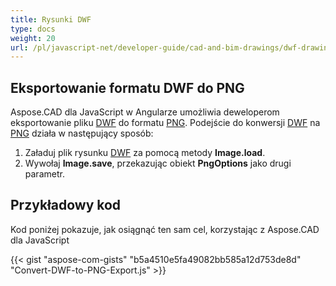 ```yaml
---
title: Rysunki DWF
type: docs
weight: 20
url: /pl/javascript-net/developer-guide/cad-and-bim-drawings/dwf-drawings/
---
```


## **Eksportowanie formatu DWF do PNG**

Aspose.CAD dla JavaScript w Angularze umożliwia deweloperom eksportowanie pliku [DWF](https://docs.fileformat.com/cad/dwf/) do formatu [PNG](https://docs.fileformat.com/image/png/).
Podejście do konwersji [DWF](https://docs.fileformat.com/cad/dwf/) na [PNG](https://docs.fileformat.com/image/png/) działa w następujący sposób:

1. Załaduj plik rysunku [DWF](https://docs.fileformat.com/cad/dwf/) za pomocą metody **Image.load**.
1. Wywołaj **Image.save**, przekazując obiekt **PngOptions** jako drugi parametr.

## Przykładowy kod

Kod poniżej pokazuje, jak osiągnąć ten sam cel, korzystając z Aspose.CAD dla JavaScript

{{< gist "aspose-com-gists" "b5a4510e5fa49082bb585a12d753de8d" "Convert-DWF-to-PNG-Export.js" >}}

